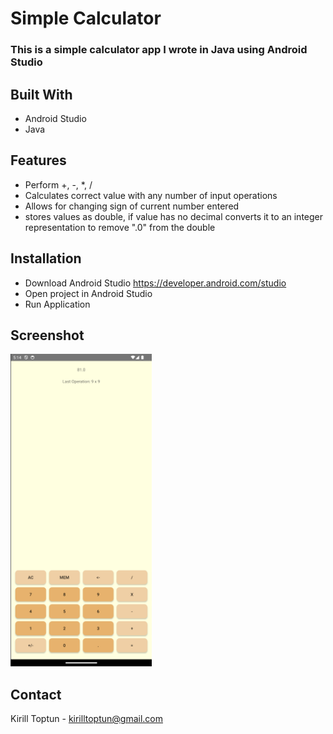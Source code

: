 # Simple Calculator
### This is a simple calculator app I wrote in Java using Android Studio

## Built With
- Android Studio
- Java

## Features
- Perform +, -, *, /
- Calculates correct value with any number of input operations
- Allows for changing sign of current number entered
- stores values as double, if value has no decimal converts it to an integer representation to remove ".0" from the double

## Installation
- Download Android Studio https://developer.android.com/studio
- Open project in Android Studio
- Run Application

## Screenshot
<img src="ImagesREADME/image.png" alt="Main Menu" height="500"/>


## Contact
Kirill Toptun - kirilltoptun@gmail.com